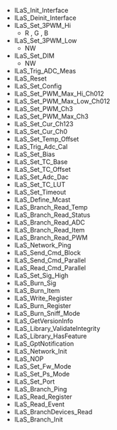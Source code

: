 - ILaS_Init_Interface
- ILaS_Deinit_Interface
- ILaS_Set_3PWM_Hi
	- R , G , B
- ILaS_Set_3PWM_Low
	- NW
- ILaS_Set_DIM
	- NW
- ILaS_Trig_ADC_Meas
- ILaS_Reset
- ILaS_Set_Config
- ILaS_Set_PWM_Max_Hi_Ch012
- ILaS_Set_PWM_Max_Low_Ch012
- ILaS_Set_PWM_Ch3
- ILaS_Set_PWM_Max_Ch3
- ILaS_Set_Cur_Ch123
- ILaS_Set_Cur_Ch0
- ILaS_Set_Temp_Offset
- ILaS_Trig_Adc_Cal
- ILaS_Set_Bias
- ILaS_Set_TC_Base
- ILaS_Set_TC_Offset
- ILaS_Set_Adc_Dac
- ILaS_Set_TC_LUT
- ILaS_Set_Timeout
- ILaS_Define_Mcast
- ILaS_Branch_Read_Temp
- ILaS_Branch_Read_Status
- ILaS_Branch_Read_ADC
- ILaS_Branch_Read_Item
- ILaS_Branch_Read_PWM
- ILaS_Network_Ping
- ILaS_Send_Cmd_Block
- ILaS_Send_Cmd_Parallel
- ILaS_Read_Cmd_Parallel
- ILaS_Set_Sig_High
- ILaS_Burn_Sig
- ILaS_Burn_Item
- ILaS_Write_Register
- ILaS_Burn_Register
- ILaS_Burn_Sniff_Mode
- ILaS_GetVersionInfo
- ILaS_Library_ValidateIntegrity
- ILaS_Library_HasFeature
- ILaS_GptNotification
- ILaS_Network_Init
- ILaS_NOP
- ILaS_Set_Fw_Mode
- ILaS_Set_Ps_Mode
- ILaS_Set_Port
- ILaS_Branch_Ping
- ILaS_Read_Register
- ILaS_Read_Event
- ILaS_BranchDevices_Read
- ILaS_Branch_Init